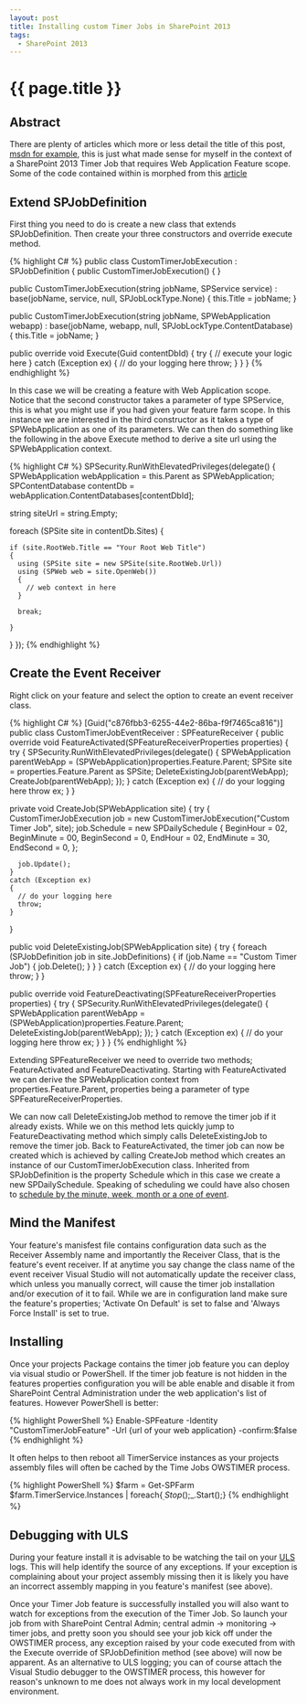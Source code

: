 ```yaml
---
layout: post
title: Installing custom Timer Jobs in SharePoint 2013
tags:
  - SharePoint 2013
---
```


{{ page.title }}
================

Abstract
--------
There are plenty of articles which more or less detail the title of this post, [msdn for example](https://msdn.microsoft.com/en-us/library/office/hh528519(v=office.14).aspx), this is just what made sense for myself in the context of a SharePoint 2013 Timer Job that requires Web Application Feature scope. Some of the code contained within is morphed from this [article](http://www.codeproject.com/Tips/634208/Create-and-Deploy-Custom-Timer-Job-Definition-in-S)

Extend SPJobDefinition
----------------------
First thing you need to do is create a new class that extends SPJobDefinition.
Then create your three constructors and override execute method.

{% highlight C# %}
public class CustomTimerJobExecution : SPJobDefinition
{
  public CustomTimerJobExecution() { }

  public CustomTimerJobExecution(string jobName, SPService service)
  : base(jobName, service, null, SPJobLockType.None)
  {
    this.Title = jobName;
  }

  public CustomTimerJobExecution(string jobName, SPWebApplication webapp)
  : base(jobName, webapp, null, SPJobLockType.ContentDatabase)
  {
    this.Title = jobName;
  }

  public override void Execute(Guid contentDbId)
  {
    try
    {
      // execute your logic here
    }
    catch (Exception ex)
    {
      // do your logging here
      throw;
    }
  }
}
{% endhighlight %}

In this case we will be creating a feature with Web Application scope. Notice that the second constructor takes a parameter of type SPService, this is what you might use if you had given your feature farm scope. In this instance we are interested in the third constructor as it takes a type of SPWebApplication as one of its parameters. We can then do something like the following in the above Execute method to derive a site url using the SPWebApplication context.

{% highlight C# %}
SPSecurity.RunWithElevatedPrivileges(delegate()
{
  SPWebApplication webApplication = this.Parent as SPWebApplication;  
  SPContentDatabase contentDb = webApplication.ContentDatabases[contentDbId];

  string siteUrl = string.Empty;

  foreach (SPSite site in contentDb.Sites)
  {

    if (site.RootWeb.Title == "Your Root Web Title")
    {
      using (SPSite site = new SPSite(site.RootWeb.Url))
      using (SPWeb web = site.OpenWeb())
      {
        // web context in here
      }

      break;

    }
  }
});
{% endhighlight %}


Create the Event Receiver
-------------------------
Right click on your feature and select the option to create an event receiver class.

{% highlight C# %}
[Guid("c876fbb3-6255-44e2-86ba-f9f7465ca816")]
public class CustomTimerJobEventReceiver : SPFeatureReceiver
{
  public override void FeatureActivated(SPFeatureReceiverProperties properties)
  {
    try
    {
      SPSecurity.RunWithElevatedPrivileges(delegate()
      {
          SPWebApplication parentWebApp = (SPWebApplication)properties.Feature.Parent;
          SPSite site = properties.Feature.Parent as SPSite;
          DeleteExistingJob(parentWebApp);
          CreateJob(parentWebApp);
      });
    }
    catch (Exception ex)
    {
      // do your logging here
      throw ex;
    }
  }

  private void CreateJob(SPWebApplication site)
  {
    try
    {
      CustomTimerJobExecution job = new CustomTimerJobExecution("Custom Timer Job", site);
      job.Schedule = new SPDailySchedule
      {
        BeginHour = 02,
        BeginMinute = 00,
        BeginSecond = 0,
        EndHour = 02,
        EndMinute = 30,
        EndSecond = 0,
      };

      job.Update();
    }
    catch (Exception ex)
    {
      // do your logging here
      throw;
    }
  }

  public void DeleteExistingJob(SPWebApplication site)
  {
    try
    {
      foreach (SPJobDefinition job in site.JobDefinitions)
      {
        if (job.Name == "Custom Timer Job")
        {
          job.Delete();
        }
      }
    }
    catch (Exception ex)
    {
      // do your logging here
      throw;
    }
  }

  public override void FeatureDeactivating(SPFeatureReceiverProperties properties)
  {
    try
    {
      SPSecurity.RunWithElevatedPrivileges(delegate()
      {
        SPWebApplication parentWebApp = (SPWebApplication)properties.Feature.Parent;
        DeleteExistingJob(parentWebApp);
        });
      }
      catch (Exception ex)
      {
        // do your logging here
        throw ex;
      }
    }
  }
{% endhighlight %}

Extending SPFeatureReceiver we need to override two methods; FeatureActivated and FeatureDeactivating. Starting with FeatureActivated we can derive the SPWebApplication context from properties.Feature.Parent, properties being a parameter of type SPFeatureReceiverProperties.

We can now call DeleteExistingJob method to remove the timer job if it already exists. While we on this method lets quickly jump to FeatureDeactivating method which simply calls DeleteExistingJob to remove the timer job. Back to FeatureActivated, the timer job can now be created which is achieved by calling CreateJob method which creates an instance of our CustomTimerJobExecution class. Inherited from SPJobDefinition is the property Schedule which in this case we create a new SPDailySchedule. Speaking of scheduling we could have also chosen to [schedule by the minute, week, month or a one of event](https://msdn.microsoft.com/en-us/library/office/microsoft.sharepoint.spschedule(v=office.15).aspx).

Mind the Manifest
-----------------
Your feature's manisfest file contains configuration data such as the Receiver Assembly name and importantly the Receiver Class, that is the feature's event receiver. If at anytime you say change the class name of the event receiver Visual Studio will not automatically update the receiver class, which unless you manually correct, will cause the timer job installation and/or execution of it to fail.
While we are in configuration land make sure the feature's properties; 'Activate On Default' is set to false and 'Always Force Install' is set to true.

Installing
----------
Once your projects Package contains the timer job feature you can deploy via visual studio or PowerShell. If the timer job feature is not hidden in the features properties configuration you will be able enable and disable it from SharePoint Central Administration under the web application's list of features. However PowerShell is better:

{% highlight PowerShell %}
Enable-SPFeature -Identity "CustomTimerJobFeature" -Url {url of your web application} -confirm:$false
{% endhighlight %}

It often helps to then reboot all TimerService instances as your projects assembly files will often be cached by the Time Jobs OWSTIMER process.

{% highlight PowerShell %}
$farm = Get-SPFarm
$farm.TimerService.Instances | foreach{$_.Stop();$_.Start();}
{% endhighlight %}

Debugging with ULS
------------------
During your feature install it is advisable to be watching the tail on your  [ULS](https://msdn.microsoft.com/en-us/library/office/ff512738(v=office.14).aspx) logs. This will help identify the source of any exceptions. If your exception is complaining about your project assembly missing then it is likely you have an incorrect assembly mapping in you feature's manifest (see above).

Once your Timer Job feature is successfully installed you will also want to watch for exceptions from the execution of the Timer Job. So launch your job from with SharePoint Central Admin; central admin -> monitoring -> timer jobs, and pretty soon you should see your job kick off under the OWSTIMER process, any exception raised by your code executed from with the Execute override of SPJobDefinition method (see above) will now be apparent. As an alternative to ULS logging; you can of course attach the Visual Studio debugger to the OWSTIMER process, this however for reason's unknown to me does not always work in my local development environment.
